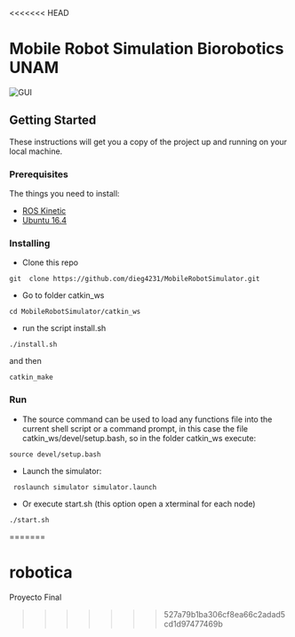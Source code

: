 <<<<<<< HEAD
# Mobile Robot Simulation Biorobotics UNAM


![GUI](https://raw.githubusercontent.com/dieg4231/MobileRobotSimulator/master/screenshot.png)

## Getting Started

These instructions will get you a copy of the project up and running on your local machine.

### Prerequisites

The things you need to install:

- [ROS Kinetic](http://wiki.ros.org/kinetic/Installation/Ubuntu)
- [Ubuntu 16.4](http://releases.ubuntu.com/16.04/)


### Installing

- Clone this repo
```
git  clone https://github.com/dieg4231/MobileRobotSimulator.git

```


- Go to folder catkin_ws

```
cd MobileRobotSimulator/catkin_ws

```

- run the script install.sh

```
./install.sh
```

and then

```
catkin_make
```


### Run

- The source command can be used to load any functions file into the current shell script or a command prompt, in this case the file catkin_ws/devel/setup.bash, so in the folder catkin_ws execute:
```
source devel/setup.bash

```


- Launch the simulator:

```
 roslaunch simulator simulator.launch 

```

- Or execute start.sh (this option open a xterminal for each node)

```
./start.sh
```

=======
# robotica
Proyecto Final
>>>>>>> 527a79b1ba306cf8ea66c2adad5cd1d97477469b
